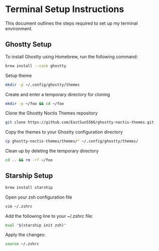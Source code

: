 # Terminal Setup Instructions

This document outlines the steps required to set up my terminal environment.

## Ghostty Setup

To install Ghostty using Homebrew, run the following command:

```bash
brew install --cask ghostty
```

Setup theme

```bash
mkdir -p ~/.config/ghostty/themes
```
Create and enter a temporary directory for cloning
```bash
mkdir -p ~/foo && cd ~/foo
```
Clone the Ghostty Noctis Themes repository
```bash
git clone https://github.com/EastSun5566/ghostty-noctis-themes.git
```
Copy the themes to your Ghostty configuration directory
```bash
cp ghostty-noctis-themes/themes/* ~/.config/ghostty/themes/
```
Clean up by deleting the temporary directory
```bash
cd .. && rm -rf ~/foo
```

## Starship Setup
```bash
brew install starship
```
Open your zsh configuration file
```bash
vim ~/.zshrc
```
Add the following line to your ~/.zshrc file:

```bash
eval "$(starship init zsh)"
```
Apply the changes:
```bash
source ~/.zshrc
```
